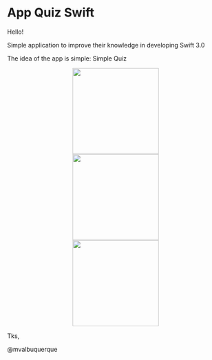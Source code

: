# App Quiz Swift


Hello! 

 Simple application to improve their knowledge in developing Swift 3.0

The idea of the app is simple: Simple Quiz

<p align="center">
  <img src="https://github.com/mvalbuquerque/AppQuiz-Swift/blob/master/1.png" width="200"/>
  <br>
  <img src="https://github.com/mvalbuquerque/AppQuiz-Swift/blob/master/2.png" width="200"/>
  <br>
  <img src="https://github.com/mvalbuquerque/AppQuiz-Swift/blob/master/2.png" width="200"/>
</p>

Tks, 

@mvalbuquerque

